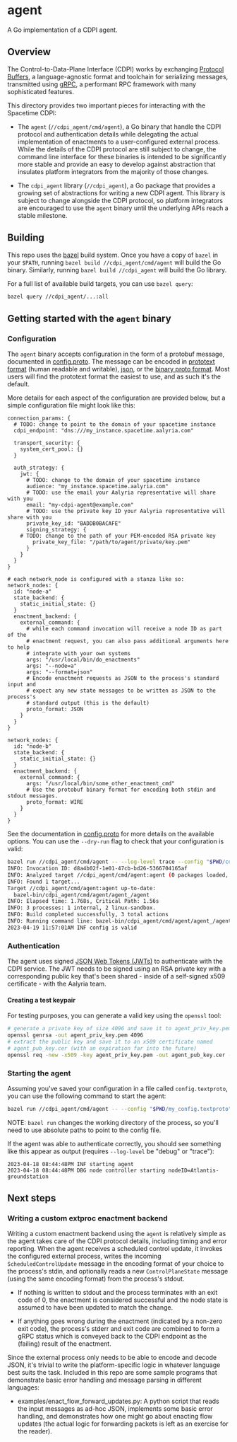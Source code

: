 # agent

A Go implementation of a CDPI agent.

## Overview

The Control-to-Data-Plane Interface (CDPI) works by exchanging
[Protocol Buffers](https://protobuf.dev/), a language-agnostic format and toolchain for serializing
messages, transmitted using [gRPC](https://grpc.io/), a performant RPC framework with many
sophisticated features.

This directory provides two important pieces for interacting with the Spacetime CDPI:

- The `agent` (`//cdpi_agent/cmd/agent`), a Go binary that handle the CDPI protocol and
  authentication details while delegating the actual implementation of enactments to a
  user-configured external process. While the details of the CDPI protocol are still subject to
  change, the command line interface for these binaries is intended to be significantly more stable
  and provide an easy to develop against abstraction that insulates platform integrators from the
  majority of those changes.

- The `cdpi_agent` library (`//cdpi_agent`), a Go package that provides a growing set of
  abstractions for writing a new CDPI agent. This library is subject to change alongside the CDPI
  protocol, so platform integrators are encouraged to use the `agent` binary until the underlying
  APIs reach a stable milestone.

## Building

This repo uses the [bazel](https://bazel.build/) build system. Once you have a copy of `bazel` in
your `$PATH`, running `bazel build //cdpi_agent/cmd/agent` will build the Go binary. Similarly,
running `bazel build //cdpi_agent` will build the Go library.

For a full list of available build targets, you can use `bazel query`:

```bash
bazel query //cdpi_agent/...:all
```

## Getting started with the `agent` binary

### Configuration

The `agent` binary accepts configuration in the form of a protobuf message, documented in
[config.proto](cdpi_agent/cmd/agent/config.proto). The message can be encoded in
[prototext format](https://protobuf.dev/reference/protobuf/textformat-spec/) (human readable and
writable), [json](https://protobuf.dev/programming-guides/proto3/#json), or the
[binary proto format](https://protobuf.dev/programming-guides/encoding/). Most users will find the
prototext format the easiest to use, and as such it's the default.

More details for each aspect of the configuration are provided below, but a simple configuration
file might look like this:

```textproto
connection_params: {
  # TODO: change to point to the domain of your spacetime instance
  cdpi_endpoint: "dns:///my_instance.spacetime.aalyria.com"

  transport_security: {
    system_cert_pool: {}
  }

  auth_strategy: {
    jwt: {
      # TODO: change to the domain of your spacetime instance
      audience: "my_instance.spacetime.aalyria.com"
      # TODO: use the email your Aalyria representative will share with you
      email: "my-cdpi-agent@example.com"
      # TODO: use the private key ID your Aalyria representative will share with you
      private_key_id: "BADDB0BACAFE"
      signing_strategy: {
	# TODO: change to the path of your PEM-encoded RSA private key
        private_key_file: "/path/to/agent/private/key.pem"
      }
    }
  }
}

# each network_node is configured with a stanza like so:
network_nodes: {
  id: "node-a"
  state_backend: {
    static_initial_state: {}
  }
  enactment_backend: {
    external_command: {
      # while each command invocation will receive a node ID as part of the
      # enactment request, you can also pass additional arguments here to help
      # integrate with your own systems
      args: "/usr/local/bin/do_enactments"
      args: "--node=a"
      args: "--format=json"
      # Encode enactment requests as JSON to the process's standard input and
      # expect any new state messages to be written as JSON to the process's
      # standard output (this is the default)
      proto_format: JSON
    }
  }
}

network_nodes: {
  id: "node-b"
  state_backend: {
    static_initial_state: {}
  }
  enactment_backend: {
    external_command: {
      args: "/usr/local/bin/some_other_enactment_cmd"
      # Use the protobuf binary format for encoding both stdin and stdout messages.
      proto_format: WIRE
    }
  }
}
```

See the documentation in [config.proto](cdpi_agent/cmd/agent/config.proto) for more details on the
available options. You can use the `--dry-run` flag to check that your configuration is valid:

```bash
bazel run //cdpi_agent/cmd/agent -- --log-level trace --config "$PWD/config.textproto" --dry-run
INFO: Invocation ID: d8a4b02f-1e01-47cb-bd26-5366704165af
INFO: Analyzed target //cdpi_agent/cmd/agent:agent (0 packages loaded, 0 targets configured).
INFO: Found 1 target...
Target //cdpi_agent/cmd/agent:agent up-to-date:
  bazel-bin/cdpi_agent/cmd/agent/agent_/agent
INFO: Elapsed time: 1.768s, Critical Path: 1.56s
INFO: 3 processes: 1 internal, 2 linux-sandbox.
INFO: Build completed successfully, 3 total actions
INFO: Running command line: bazel-bin/cdpi_agent/cmd/agent/agent_/agent --log-level trace --config /path/to/config.textproto --format text --dry-run
2023-04-19 11:57:01AM INF config is valid
```

### Authentication

The agent uses signed [JSON Web Tokens (JWTs)](https://www.rfc-editor.org/rfc/rfc7519) to
authenticate with the CDPI service. The JWT needs to be signed using an RSA private key with a
corresponding public key that's been shared - inside of a self-signed x509 certificate - with the
Aalyria team.

#### Creating a test keypair

For testing purposes, you can generate a valid key using the `openssl` tool:

```bash
# generate a private key of size 4096 and save it to agent_priv_key.pem
openssl genrsa -out agent_priv_key.pem 4096
# extract the public key and save it to an x509 certificate named
# agent_pub_key.cer (with an expiration far into the future)
openssl req -new -x509 -key agent_priv_key.pem -out agent_pub_key.cer -days 36500
```

### Starting the agent

Assuming you've saved your configuration in a file called `config.textproto`, you can use the
following command to start the agent:

```bash
bazel run //cdpi_agent/cmd/agent -- --config "$PWD/my_config.textproto" --log-level debug
```

NOTE: `bazel run` changes the working directory of the process, so you'll need
to use absolute paths to point to the config file.

If the agent was able to authenticate correctly, you should see something like this appear as output
(requires `--log-level` be "debug" or "trace"):

```
2023-04-18 08:44:48PM INF starting agent
2023-04-18 08:44:48PM DBG node controller starting nodeID=Atlantis-groundstation
```

## Next steps

### Writing a custom extproc enactment backend

Writing a custom enactment backend using the `agent` is relatively simple as the agent takes care of
the CDPI protocol details, including timing and error reporting. When the agent receives a scheduled
control update, it invokes the configured external process, writes the incoming
`ScheduledControlUpdate` message in the encoding format of your choice to the process's stdin, and
optionally reads a new `ControlPlaneState` message (using the same encoding format) from the
process's stdout.

- If nothing is written to stdout and the process terminates with an exit code of 0, the enactment
  is considered successful and the node state is assumed to have been updated to match the change.

- If anything goes wrong during the enactment (indicated by a non-zero exit code), the process's
  stderr and exit code are combined to form a gRPC status which is conveyed back to the CDPI
  endpoint as the (failing) result of the enactment.

Since the external process only needs to be able to encode and decode JSON, it's trivial to write
the platform-specific logic in whatever language best suits the task. Included in this repo are some
sample programs that demonstrate basic error handling and message parsing in different languages:

<!-- TODO: add a go example here -->

- examples/enact_flow_forward_updates.py: A python script that reads the input messages as ad-hoc
  JSON, implements some basic error handling, and demonstrates how one might go about enacting flow
  updates (the actual logic for forwarding packets is left as an exercise for the reader).
